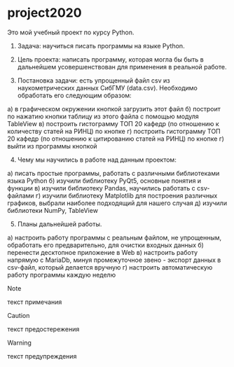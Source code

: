 # project2020
Это мой учебный проект по курсу Python.

1. Задача: научиться писать программы на языке Python.

2. Цель проекта: написать программу, которая могла бы быть в дальнейшем усовершенствован для применения в реальной работе.

3. Постановка задачи: есть упрощенный файл csv из наукометрических данных СибГМУ (data.csv). 
Необходимо обработать его следующим образом:

а) в графическом окружении кнопкой загрузить этот файл
б) построит по нажатию кнопки таблицу из этого файла с помощью модуля TableView 
в) построить гистограмму ТОП 20 кафедр (по отношению к количеству статей на РИНЦ) по кнопке
г)  построить гистограмму ТОП 20 кафедр (по отношению к цитированию статей на РИНЦ) по кнопке
г) выйти из программы кнопкой

4. Чему мы научились в работе над данным проектом:

а) писать простые программы, работать с различными библиотеками языка Python
б) изучили библиотеку PyQt5, основные понятия и функции
в) изучили библиотеку Pandas, научились работать с csv-файлами
г) изучили библиотеку Matplotlib для построения различных графиков, выбрали наиболее подходящий для нашего случая
д) изучили библиотеки NumPy, TableView

5. Планы дальнейшей работы.

а) настроить работу программы с реальным файлом, не упрощенным, обработать его предварительно, для очистки входных данных
б) перенести десктопное приложение в Web
в) настроить работу напрямую с MariaDb, минуя промежуточное звено - экспорт данных в csv-файл, который делается вручную
г) настроить автоматическую работу программы каждую неделю 


>[!NOTE]
>текст примечания

>[!CAUTION]
>текст предостережения

>[!WARNING]
>текст предупреждения


